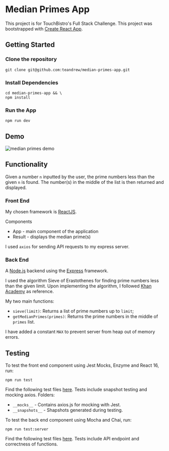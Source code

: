 # Median Primes App

This project is for TouchBistro's Full Stack Challenge.
This project was bootstrapped with [Create React App](https://github.com/facebook/create-react-app).

## Getting Started

### Clone the repository

```
git clone git@github.com:teandrew/median-primes-app.git
```

### Install Dependencies

```
cd median-primes-app && \
npm install
```

### Run the App

```
npm run dev
```

## Demo

![median primes demo](https://user-images.githubusercontent.com/24999264/52668736-58464e80-2ee2-11e9-833b-fc52b1d405f8.gif)

## Functionality

Given a number `n` inputted by the user, the prime numbers less than the given `n` is found. The number(s) in the middle of the list is then returned and displayed.

### Front End

My chosen framework is [ReactJS](https://reactjs.org/).

Components

- App - main component of the application
- Result - displays the median prime(s)

I used `axios` for sending API requests to my express server.

### Back End

A [Node.js](https://nodejs.org/en/) backend using the [Express](https://expressjs.com/) framework.

I used the algorithm Sieve of Erastothenes for finding prime numbers less than the given limit. Upon implementing the algorithm, I followed [Khan Academy](https://www.khanacademy.org/computing/computer-science/cryptography/comp-number-theory/v/sieve-of-eratosthenes-prime-adventure-part-4) as reference.

My two main functions:

- `sieve(limit)`: Returns a list of prime numbers up to `limit`;
- `getMedianPrimes(primes)`: Returns the prime numbers in the middle of `primes` list.

I have added a constant `MAX` to prevent server from heap out of memory errors.

## Testing

To test the front end component using Jest Mocks, Enzyme and React 16, run:

```
npm run test
```

Find the following test files [here](/src/components/__tests__).
Tests include snapshot testing and mocking axios.
Folders:

- `__mocks__` - Contains axios.js for mocking with Jest.
- `__snapshots__` - Shapshots generated during testing.

To test the back end component using Mocha and Chai, run:

```
npm run test:server
```

Find the following test files [here](/server/tests). Tests include API endpoint and correctness of functions.
